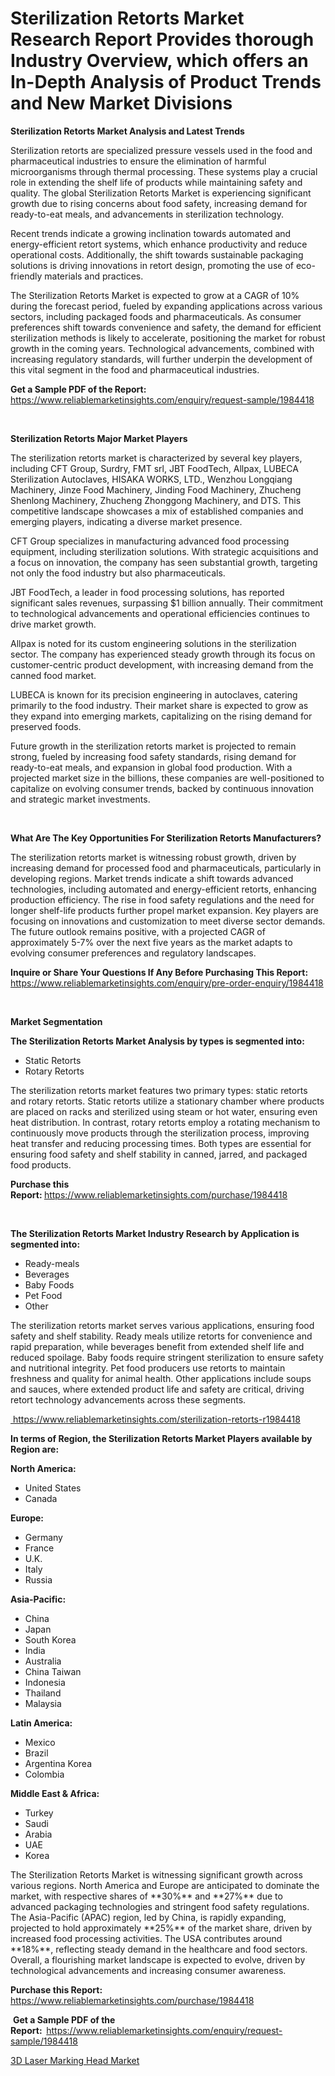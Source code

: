 <p><h1>Sterilization Retorts Market Research Report Provides thorough Industry Overview, which offers an In-Depth Analysis of Product Trends and New Market Divisions</h1></p><p><strong>Sterilization Retorts Market Analysis and Latest Trends</strong></p>
<p><p>Sterilization retorts are specialized pressure vessels used in the food and pharmaceutical industries to ensure the elimination of harmful microorganisms through thermal processing. These systems play a crucial role in extending the shelf life of products while maintaining safety and quality. The global Sterilization Retorts Market is experiencing significant growth due to rising concerns about food safety, increasing demand for ready-to-eat meals, and advancements in sterilization technology.</p><p>Recent trends indicate a growing inclination towards automated and energy-efficient retort systems, which enhance productivity and reduce operational costs. Additionally, the shift towards sustainable packaging solutions is driving innovations in retort design, promoting the use of eco-friendly materials and practices.</p><p>The Sterilization Retorts Market is expected to grow at a CAGR of 10% during the forecast period, fueled by expanding applications across various sectors, including packaged foods and pharmaceuticals. As consumer preferences shift towards convenience and safety, the demand for efficient sterilization methods is likely to accelerate, positioning the market for robust growth in the coming years. Technological advancements, combined with increasing regulatory standards, will further underpin the development of this vital segment in the food and pharmaceutical industries.</p></p>
<p><strong>Get a Sample PDF of the Report:&nbsp;</strong> <a href="https://www.reliablemarketinsights.com/enquiry/request-sample/1984418?utm_campaign=2888&utm_medium=2&utm_source=Github&utm_content=ia&utm_term=02032025&utm_id=sterilization-retorts">https://www.reliablemarketinsights.com/enquiry/request-sample/1984418</a></p>
<p>&nbsp;</p>
<p><strong>Sterilization Retorts Major Market Players</strong></p>
<p><p>The sterilization retorts market is characterized by several key players, including CFT Group, Surdry, FMT srl, JBT FoodTech, Allpax, LUBECA Sterilization Autoclaves, HISAKA WORKS, LTD., Wenzhou Longqiang Machinery, Jinze Food Machinery, Jinding Food Machinery, Zhucheng Shenlong Machinery, Zhucheng Zhonggong Machinery, and DTS. This competitive landscape showcases a mix of established companies and emerging players, indicating a diverse market presence.</p><p>CFT Group specializes in manufacturing advanced food processing equipment, including sterilization solutions. With strategic acquisitions and a focus on innovation, the company has seen substantial growth, targeting not only the food industry but also pharmaceuticals. </p><p>JBT FoodTech, a leader in food processing solutions, has reported significant sales revenues, surpassing $1 billion annually. Their commitment to technological advancements and operational efficiencies continues to drive market growth. </p><p>Allpax is noted for its custom engineering solutions in the sterilization sector. The company has experienced steady growth through its focus on customer-centric product development, with increasing demand from the canned food market.</p><p>LUBECA is known for its precision engineering in autoclaves, catering primarily to the food industry. Their market share is expected to grow as they expand into emerging markets, capitalizing on the rising demand for preserved foods.</p><p>Future growth in the sterilization retorts market is projected to remain strong, fueled by increasing food safety standards, rising demand for ready-to-eat meals, and expansion in global food production. With a projected market size in the billions, these companies are well-positioned to capitalize on evolving consumer trends, backed by continuous innovation and strategic market investments.</p></p>
<p>&nbsp;</p>
<p><strong>What Are The Key Opportunities For Sterilization Retorts Manufacturers?</strong></p>
<p><p>The sterilization retorts market is witnessing robust growth, driven by increasing demand for processed food and pharmaceuticals, particularly in developing regions. Market trends indicate a shift towards advanced technologies, including automated and energy-efficient retorts, enhancing production efficiency. The rise in food safety regulations and the need for longer shelf-life products further propel market expansion. Key players are focusing on innovations and customization to meet diverse sector demands. The future outlook remains positive, with a projected CAGR of approximately 5-7% over the next five years as the market adapts to evolving consumer preferences and regulatory landscapes.</p></p>
<p><strong>Inquire or Share Your Questions If Any Before Purchasing This Report:</strong> <a href="https://www.reliablemarketinsights.com/enquiry/pre-order-enquiry/1984418?utm_campaign=2888&utm_medium=2&utm_source=Github&utm_content=ia&utm_term=02032025&utm_id=sterilization-retorts">https://www.reliablemarketinsights.com/enquiry/pre-order-enquiry/1984418</a></p>
<p>&nbsp;</p>
<p><strong>Market Segmentation</strong></p>
<p><strong>The Sterilization Retorts Market Analysis by types is segmented into:</strong></p>
<p><ul><li>Static Retorts</li><li>Rotary Retorts</li></ul></p>
<p><p>The sterilization retorts market features two primary types: static retorts and rotary retorts. Static retorts utilize a stationary chamber where products are placed on racks and sterilized using steam or hot water, ensuring even heat distribution. In contrast, rotary retorts employ a rotating mechanism to continuously move products through the sterilization process, improving heat transfer and reducing processing times. Both types are essential for ensuring food safety and shelf stability in canned, jarred, and packaged food products.</p></p>
<p><strong>Purchase this Report:&nbsp;</strong><a href="https://www.reliablemarketinsights.com/purchase/1984418?utm_campaign=2888&utm_medium=2&utm_source=Github&utm_content=ia&utm_term=02032025&utm_id=sterilization-retorts">https://www.reliablemarketinsights.com/purchase/1984418</a></p>
<p>&nbsp;</p>
<p><strong>The Sterilization Retorts Market Industry Research by Application is segmented into:</strong></p>
<p><ul><li>Ready-meals</li><li>Beverages</li><li>Baby Foods</li><li>Pet Food</li><li>Other</li></ul></p>
<p><p>The sterilization retorts market serves various applications, ensuring food safety and shelf stability. Ready meals utilize retorts for convenience and rapid preparation, while beverages benefit from extended shelf life and reduced spoilage. Baby foods require stringent sterilization to ensure safety and nutritional integrity. Pet food producers use retorts to maintain freshness and quality for animal health. Other applications include soups and sauces, where extended product life and safety are critical, driving retort technology advancements across these segments.</p></p>
<p><a href="https://www.reliablemarketinsights.com/sterilization-retorts-r1984418?utm_campaign=2888&utm_medium=2&utm_source=Github&utm_content=ia&utm_term=02032025&utm_id=sterilization-retorts">&nbsp;https://www.reliablemarketinsights.com/sterilization-retorts-r1984418</a></p>
<p><strong>In terms of Region, the Sterilization Retorts Market Players available by Region are:</strong></p>
<p>
    <p> <strong> North America: </strong>
        <ul>
            <li>United States</li>
            <li>Canada</li>
        </ul>
        </p> 
    <p> <strong> Europe: </strong>
        <ul>
            <li>Germany</li>
            <li>France</li>
            <li>U.K.</li>
            <li>Italy</li>
            <li>Russia</li>
        </ul>
        </p> 
    <p> <strong> Asia-Pacific: </strong>
        <ul>
            <li>China</li>
            <li>Japan</li>
            <li>South Korea</li>
            <li>India</li>
            <li>Australia</li>
            <li>China Taiwan</li>
            <li>Indonesia</li>
            <li>Thailand</li>
            <li>Malaysia</li>
        </ul>
        </p> 
    <p> <strong> Latin America: </strong>
        <ul>
            <li>Mexico</li>
            <li>Brazil</li>
            <li>Argentina Korea</li>
            <li>Colombia</li>
        </ul>
        </p> 
    <p> <strong> Middle East & Africa: </strong>
        <ul>
            <li>Turkey</li>
            <li>Saudi</li>
            <li>Arabia</li>
            <li>UAE</li>
            <li>Korea</li>
        </ul>
    </p>
    </p>
<p><p>The Sterilization Retorts Market is witnessing significant growth across various regions. North America and Europe are anticipated to dominate the market, with respective shares of **30%** and **27%** due to advanced packaging technologies and stringent food safety regulations. The Asia-Pacific (APAC) region, led by China, is rapidly expanding, projected to hold approximately **25%** of the market share, driven by increased food processing activities. The USA contributes around **18%**, reflecting steady demand in the healthcare and food sectors. Overall, a flourishing market landscape is expected to evolve, driven by technological advancements and increasing consumer awareness.</p></p>
<p><strong>Purchase this Report: </strong><a href="https://www.reliablemarketinsights.com/purchase/1984418?utm_campaign=2888&utm_medium=2&utm_source=Github&utm_content=ia&utm_term=02032025&utm_id=sterilization-retorts">https://www.reliablemarketinsights.com/purchase/1984418</a></p>
<p>&nbsp;<strong>Get a Sample PDF of the Report:&nbsp;&nbsp;</strong><a href="https://www.reliablemarketinsights.com/enquiry/request-sample/1984418?utm_campaign=2888&utm_medium=2&utm_source=Github&utm_content=ia&utm_term=02032025&utm_id=sterilization-retorts">https://www.reliablemarketinsights.com/enquiry/request-sample/1984418</a></p>
<p><strong></strong></p>
<p><p><a href="https://github.com/popupioo/Market-Research-Report-List-1/blob/main/3d-laser-marking-head-market.md?utm_campaign=2888&utm_medium=2&utm_source=Github&utm_content=ia&utm_term=02032025&utm_id=sterilization-retorts">3D Laser Marking Head Market</a></p></p>
